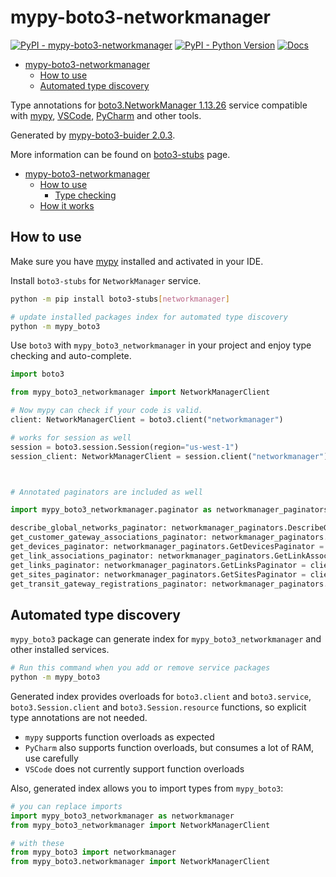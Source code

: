 # mypy-boto3-networkmanager

[![PyPI - mypy-boto3-networkmanager](https://img.shields.io/pypi/v/mypy-boto3-networkmanager.svg?color=blue)](https://pypi.org/project/mypy-boto3-networkmanager)
[![PyPI - Python Version](https://img.shields.io/pypi/pyversions/mypy-boto3-networkmanager.svg?color=blue)](https://pypi.org/project/mypy-boto3-networkmanager)
[![Docs](https://img.shields.io/readthedocs/mypy-boto3-builder.svg?color=blue)](https://mypy-boto3-builder.readthedocs.io/)

- [mypy-boto3-networkmanager](#mypy-boto3-networkmanager)
  - [How to use](#how-to-use)
  - [Automated type discovery](#automated-type-discovery)


Type annotations for
[boto3.NetworkManager 1.13.26](https://boto3.amazonaws.com/v1/documentation/api/1.13.26/reference/services/networkmanager.html#NetworkManager) service
compatible with [mypy](https://github.com/python/mypy), [VSCode](https://code.visualstudio.com/),
[PyCharm](https://www.jetbrains.com/pycharm/) and other tools.

Generated by [mypy-boto3-buider 2.0.3](https://github.com/vemel/mypy_boto3_builder).

More information can be found on [boto3-stubs](https://pypi.org/project/boto3-stubs/) page.

- [mypy-boto3-networkmanager](#mypy-boto3-networkmanager)
  - [How to use](#how-to-use)
    - [Type checking](#type-checking)
  - [How it works](#how-it-works)

## How to use

Make sure you have [mypy](https://github.com/python/mypy) installed and activated in your IDE.

Install `boto3-stubs` for `NetworkManager` service.

```bash
python -m pip install boto3-stubs[networkmanager]

# update installed packages index for automated type discovery
python -m mypy_boto3
```

Use `boto3` with `mypy_boto3_networkmanager` in your project and enjoy type checking and auto-complete.

```python
import boto3

from mypy_boto3_networkmanager import NetworkManagerClient

# Now mypy can check if your code is valid.
client: NetworkManagerClient = boto3.client("networkmanager")

# works for session as well
session = boto3.session.Session(region="us-west-1")
session_client: NetworkManagerClient = session.client("networkmanager")



# Annotated paginators are included as well

import mypy_boto3_networkmanager.paginator as networkmanager_paginators

describe_global_networks_paginator: networkmanager_paginators.DescribeGlobalNetworksPaginator = client.get_paginator("describe_global_networks")
get_customer_gateway_associations_paginator: networkmanager_paginators.GetCustomerGatewayAssociationsPaginator = client.get_paginator("get_customer_gateway_associations")
get_devices_paginator: networkmanager_paginators.GetDevicesPaginator = client.get_paginator("get_devices")
get_link_associations_paginator: networkmanager_paginators.GetLinkAssociationsPaginator = client.get_paginator("get_link_associations")
get_links_paginator: networkmanager_paginators.GetLinksPaginator = client.get_paginator("get_links")
get_sites_paginator: networkmanager_paginators.GetSitesPaginator = client.get_paginator("get_sites")
get_transit_gateway_registrations_paginator: networkmanager_paginators.GetTransitGatewayRegistrationsPaginator = client.get_paginator("get_transit_gateway_registrations")
```

## Automated type discovery

`mypy_boto3` package can generate index for `mypy_boto3_networkmanager` and other installed services.

```bash
# Run this command when you add or remove service packages
python -m mypy_boto3
```

Generated index provides overloads for `boto3.client` and `boto3.service`,
`boto3.Session.client` and `boto3.Session.resource` functions,
so explicit type annotations are not needed.

- `mypy` supports function overloads as expected
- `PyCharm` also supports function overloads, but consumes a lot of RAM, use carefully
- `VSCode` does not currently support function overloads

Also, generated index allows you to import types from `mypy_boto3`:

```python
# you can replace imports
import mypy_boto3_networkmanager as networkmanager
from mypy_boto3_networkmanager import NetworkManagerClient

# with these
from mypy_boto3 import networkmanager
from mypy_boto3.networkmanager import NetworkManagerClient
```